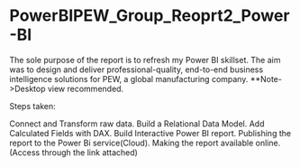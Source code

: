 # PowerBIPEW_Group_Reoprt2_Power-BI
The sole purpose of the report is to refresh my Power BI skillset. The aim was to design and deliver professional-quality, end-to-end business intelligence solutions for PEW, a global manufacturing company.
**Note->Desktop view recommended.

Steps taken:

Connect and Transform raw data.
Build a Relational Data Model.
Add Calculated Fields with DAX.
Build Interactive Power BI report.
Publishing the report to the Power Bi service(Cloud).
Making the report available online. (Access through the link attached)
